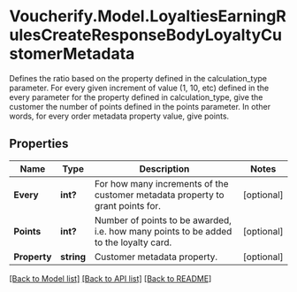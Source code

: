 # Voucherify.Model.LoyaltiesEarningRulesCreateResponseBodyLoyaltyCustomerMetadata
Defines the ratio based on the property defined in the calculation_type parameter. For every given increment of value (1, 10, etc) defined in the every parameter for the property defined in calculation_type, give the customer the number of points defined in the points parameter. In other words, for every order metadata property value, give points.

## Properties

Name | Type | Description | Notes
------------ | ------------- | ------------- | -------------
**Every** | **int?** | For how many increments of the customer metadata property to grant points for. | [optional] 
**Points** | **int?** | Number of points to be awarded, i.e. how many points to be added to the loyalty card. | [optional] 
**Property** | **string** | Customer metadata property. | [optional] 

[[Back to Model list]](../README.md#documentation-for-models) [[Back to API list]](../README.md#documentation-for-api-endpoints) [[Back to README]](../README.md)


